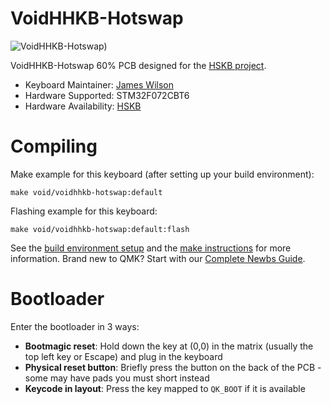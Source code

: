 # VoidHHKB-Hotswap

![VoidHHKB-Hotswap)](https://i.imgur.com/dxTs8gB.jpeg)

VoidHHKB-Hotswap 60% PCB designed for the [HSKB project](https://github.com/Dev01-D/HSKB).

*   Keyboard Maintainer: [James Wilson](https://github.com/JamesWilson1996)
*   Hardware Supported: STM32F072CBT6
*   Hardware Availability: [HSKB](https://github.com/Dev01-D/HSKB)

# Compiling

Make example for this keyboard (after setting up your build environment):

    make void/voidhhkb-hotswap:default

Flashing example for this keyboard:

    make void/voidhhkb-hotswap:default:flash

See the [build environment setup](https://docs.qmk.fm/#/getting_started_build_tools) and the [make instructions](https://docs.qmk.fm/#/getting_started_make_guide) for more information. Brand new to QMK? Start with our [Complete Newbs Guide](https://docs.qmk.fm/#/newbs).

# Bootloader

Enter the bootloader in 3 ways:

*   **Bootmagic reset**: Hold down the key at (0,0) in the matrix (usually the top left key or Escape) and plug in the keyboard
*   **Physical reset button**: Briefly press the button on the back of the PCB - some may have pads you must short instead
*   **Keycode in layout**: Press the key mapped to `QK_BOOT` if it is available

